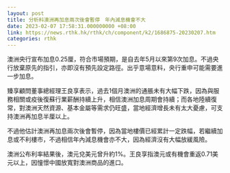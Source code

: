 ```yaml
---
layout: post
title: 分析料澳洲再加息兩次後會暫停　年內減息機會不大
date: 2023-02-07 17:58:31.000000000 +08:00
link: https://news.rthk.hk/rthk/ch/component/k2/1686875-20230207.htm
categories: rthk
---
```


澳洲央行宣布加息0.25厘，符合市場預期，是自去年5月以來第9次加息。不過央行放棄原先的指引，亦即沒有預先設定路徑。出乎意場意料，央行重申可能需要進一步加息。

臻享顧問董事總經理王良享表示，過去1個月澳洲的通脹未有大幅下跌，因為與服務相關或疫後復蘇行業薪酬持續上升，相信澳洲加息周期會持續；而各地陸續復常，對澳洲天然資源、基本金屬等需求仍旺盛，當地經濟增長未有太大憂慮，可支持澳洲再加息半厘以上。

不過他估計澳洲再加息兩次後會暫停，因為當地樓價已經累計一定跌幅，若繼續加息或不利樓市，不過相信年內減息機會亦不大，因為經濟沒有大幅放緩風險。

澳洲公布利率結果後，澳元兌美元曾升約1%。王良享指澳元或有機會重返0.71美元以上，因憧憬中國放寬對澳洲商品的進口。
